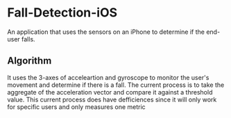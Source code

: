 # Fall-Detection-iOS

An application that uses the sensors on an iPhone to determine if the end-user falls.

## Algorithm

It uses the 3-axes of acceleartion and gyroscope to monitor the user's movement and determine if there is a fall. The current process is to take the aggregate of the acceleration vector and compare it against a threshold value. This current process does have defficiences since it will only work for specific users and only measures one metric 
